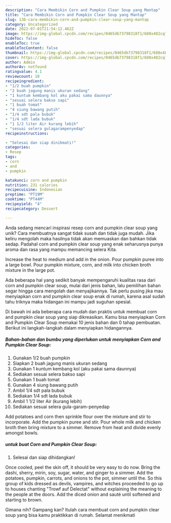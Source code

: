 ```yaml
---
description: "Cara Membikin Corn and Pumpkin Clear Soup yang Mantap"
title: "Cara Membikin Corn and Pumpkin Clear Soup yang Mantap"
slug: 136-cara-membikin-corn-and-pumpkin-clear-soup-yang-mantap
category: Uncategorized
date: 2022-07-01T21:54:12.462Z
image: https://img-global.cpcdn.com/recipes/0465db73798318f1/680x482cq70/corn-and-pumpkin-clear-soup-foto-resep-utama.jpg
hideToc: false
enableToc: true
enableTocContent: false
thumbnail: https://img-global.cpcdn.com/recipes/0465db73798318f1/680x482cq70/corn-and-pumpkin-clear-soup-foto-resep-utama.jpg
cover: https://img-global.cpcdn.com/recipes/0465db73798318f1/680x482cq70/corn-and-pumpkin-clear-soup-foto-resep-utama.jpg
author: Admin
authorAv: notfound
ratingvalue: 4.1
reviewcount: 10
recipeingredient:
- "1/2 buah pumpkin"
- "2 buah jagung manis ukuran sedang"
- "1 kuntum kembang kol aku pakai sama daunnya"
- "sesuai selera bakso sapi"
- "1 buah tomat"
- "4 siung bawang putih"
- "1/4 sdt pala bubuk"
- "1/4 sdt lada bubuk"
- "1 1/2 liter Air kurang lebih"
- "sesuai selera gulagarampenyedap"
recipeinstructions:

- "Selesai dan siap dinikmati!"
categories:
- Resep
tags:
- corn
- and
- pumpkin

katakunci: corn and pumpkin 
nutrition: 231 calories
recipecuisine: Indonesian
preptime: "PT19M"
cooktime: "PT44M"
recipeyield: "4"
recipecategory: Dessert

---
```





Anda sedang mencari inspirasi resep corn and pumpkin clear soup yang unik? Cara membuatnya sangat tidak susah dan tidak juga mudah. Jika keliru mengolah maka hasilnya tidak akan memuaskan dan bahkan tidak sedap. Padahal corn and pumpkin clear soup yang enak seharusnya punya aroma dan rasa yang mampu memancing selera Kita.





Increase the heat to medium and add in the onion. Pour pumpkin puree into a large bowl. Pour pumpkin mixture, corn, and milk into chicken broth mixture in the large pot.

Ada beberapa hal yang sedikit banyak mempengaruhi kualitas rasa dari corn and pumpkin clear soup, mulai dari jenis bahan, lalu pemilihan bahan segar hingga cara mengolah dan menyajikannya. Tak perlu pusing jika mau menyiapkan corn and pumpkin clear soup enak di rumah, karena asal sudah tahu triknya maka hidangan ini mampu jadi suguhan spesial.






Di bawah ini ada beberapa cara mudah dan praktis untuk membuat corn and pumpkin clear soup yang siap dikreasikan. Kamu bisa menyiapkan Corn and Pumpkin Clear Soup memakai 10 jenis bahan dan 0 tahap pembuatan. Berikut ini langkah-langkah dalam menyiapkan hidangannya.

<!--inarticleads1-->

##### Bahan-bahan dan bumbu yang diperlukan untuk menyiapkan Corn and Pumpkin Clear Soup:

1. Gunakan 1/2 buah pumpkin
1. Siapkan 2 buah jagung manis ukuran sedang
1. Gunakan 1 kuntum kembang kol (aku pakai sama daunnya)
1. Sediakan sesuai selera bakso sapi
1. Gunakan 1 buah tomat
1. Gunakan 4 siung bawang putih
1. Ambil 1/4 sdt pala bubuk
1. Sediakan 1/4 sdt lada bubuk
1. Ambil 1 1/2 liter Air (kurang lebih)
1. Sediakan sesuai selera gula-garam-penyedap


Add potatoes and corn then sprinkle flour over the mixture and stir to incorporate. Add the pumpkin puree and stir. Pour whole milk and chicken broth then bring mixture to a simmer. Remove from heat and divide evenly amongst bowls. 

<!--inarticleads2-->

#####  untuk buat Corn and Pumpkin Clear Soup:


1. Selesai dan siap dihidangkan!

Once cooled, peel the skin off, it should be very easy to do now. Bring the dashi, sherry, mirin, soy, sugar, water, and ginger to a simmer. Add the potatoes, pumpkin, carrots, and onions to the pot, simmer until the. So this group of kids dressed as devils, vampires, and witches proceeded to go up to houses chanting &#34;Trowf auf Delectat&#34; without explaining the meaning to the people at the doors. Add the diced onion and sauté until softened and starting to brown. 

Gimana nih? Gampang kan? Itulah cara membuat corn and pumpkin clear soup yang bisa kamu praktikkan di rumah. Selamat menikmati
